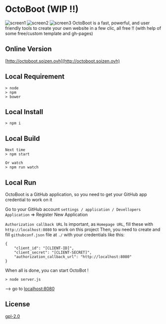 # OctoBoot (WIP !!)
![screen1](http://ronandrouglazet.github.io/OctoBoot/screen1.png)
![screen2](http://ronandrouglazet.github.io/OctoBoot/screen2.png)
![screen3](http://ronandrouglazet.github.io/OctoBoot/screen3.png)
OctoBoot is a fast, powerful, and user friendly tools to create your own website in a few clic, all free !! (with help of some free/custom template and gh-pages)

## Online Version
[http://octoboot.soizen.ovh](http://octoboot.soizen.ovh)

## Local Requirement

    > node
    > npm
    > bower

## Local Install

    > npm i

## Local Build

    Next time
    > npm start

    Or watch
    > npm run watch

## Local Run

OctoBoot is a GitHub application, so you need to get your GitHub app credential to work on it

Go to your GitHub account `settings / application / Devellopers Application` => Register New Application

`Authorization callback URL` Is important, as `Homepage URL`, fill these with `http://localhost:8080` to work on this project
Then, you need to create and fill `githubconf.json` file at `./` with your credentials like this:

    {
        "client_id": "[CLIENT-ID]",
        "client_secret": "[CLIENT-SECRET]",
        "authorization_callback_url": "http://localhost:8080"
    }

When all is done, you can start OctoBot ! 

    > node server.js

--> go to [localhost:8080](http://localhost:8080)

## License
[gpl-2.0](http://www.gnu.org/licenses/gpl-2.0.txt)
